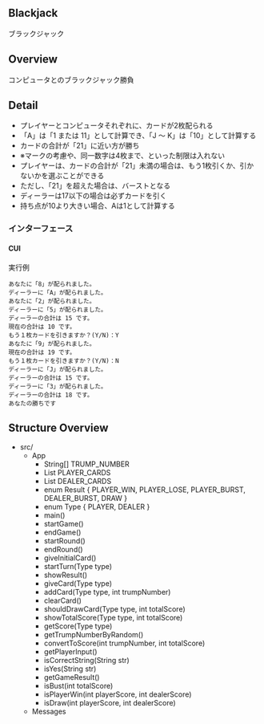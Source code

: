## Blackjack

ブラックジャック

## Overview

コンピュータとのブラックジャック勝負

## Detail

- プレイヤーとコンピュータそれぞれに、カードが2枚配られる
- 「A」は「1 または 11」として計算でき、「J ～ K」は「10」として計算する
- カードの合計が「21」に近い方が勝ち
- ※マークの考慮や、同一数字は4枚まで、といった制限は入れない
- プレイヤーは、カードの合計が「21」未満の場合は、もう1枚引くか、引かないかを選ぶことができる
- ただし、「21」を超えた場合は、バーストとなる
- ディーラーは17以下の場合は必ずカードを引く
- 持ち点が10より大きい場合、Aは1として計算する

### インターフェース

#### CUI

実行例

``` console
あなたに「8」が配られました。
ディーラーに「A」が配られました。
あなたに「2」が配られました。
ディーラーに「5」が配られました。
ディーラーの合計は 15 です。
現在の合計は 10 です。
もう１枚カードを引きますか？(Y/N)：Y
あなたに「9」が配られました。
現在の合計は 19 です。
もう１枚カードを引きますか？(Y/N)：N
ディーラーに「J」が配られました。
ディーラーの合計は 15 です。
ディーラーに「3」が配られました。
ディーラーの合計は 18 です。
あなたの勝ちです
```

## Structure Overview

- src/
    - App
        - String[] TRUMP_NUMBER
        - List<Integer> PLAYER_CARDS
        - List<Integer> DEALER_CARDS
        - enum Result { PLAYER_WIN, PLAYER_LOSE, PLAYER_BURST, DEALER_BURST, DRAW }
        - enum Type { PLAYER, DEALER }
        - main()
        - startGame()
        - endGame()
        - startRound()
        - endRound()
        - giveInitialCard()
        - startTurn(Type type)
        - showResult()
        - giveCard(Type type)
        - addCard(Type type, int trumpNumber)
        - clearCard()
        - shouldDrawCard(Type type, int totalScore)
        - showTotalScore(Type type, int totalScore)
        - getScore(Type type)
        - getTrumpNumberByRandom()
        - convertToScore(int trumpNumber, int totalScore)
        - getPlayerInput()
        - isCorrectString(String str)
        - isYes(String str)
        - getGameResult()
        - isBust(int totalScore)
        - isPlayerWin(int playerScore, int dealerScore)
        - isDraw(int playerScore, int dealerScore)
    - Messages